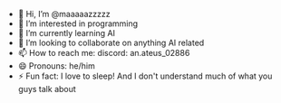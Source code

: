 - 👋 Hi, I’m @maaaaazzzzz
- 👀 I’m interested in programming
- 🌱 I’m currently learning AI
- 💞️ I’m looking to collaborate on anything AI related
- 📫 How to reach me: discord: an.ateus_02886
- 😄 Pronouns: he/him
- ⚡ Fun fact: I love to sleep! And I don't understand much of what you guys talk about

<!---
maaaaazzzzz/maaaaazzzzz is a ✨ special ✨ repository because its `README.md` (this file) appears on your GitHub profile.
You can click the Preview link to take a look at your changes.
--->
